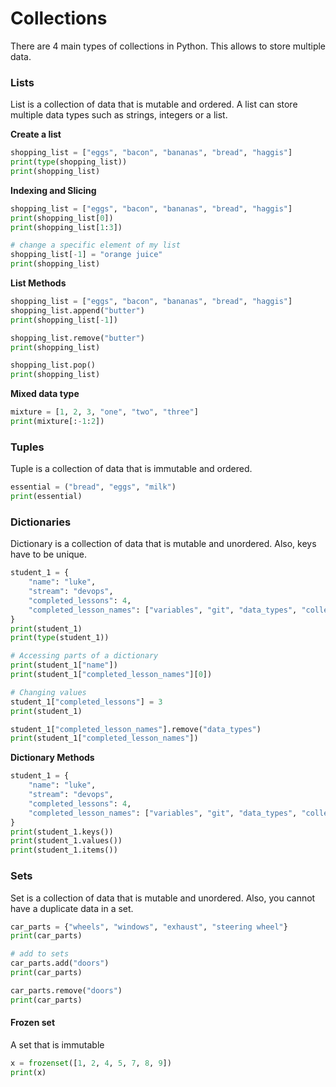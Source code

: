 # Collections
There are 4 main types of collections in Python. This allows to store multiple data.

### Lists
List is a collection of data that is mutable and ordered. A list can store multiple data types such as strings, integers or a list.

**Create a list**
```python
shopping_list = ["eggs", "bacon", "bananas", "bread", "haggis"]
print(type(shopping_list))
print(shopping_list)
```
**Indexing and Slicing**
```python
shopping_list = ["eggs", "bacon", "bananas", "bread", "haggis"]
print(shopping_list[0])
print(shopping_list[1:3])

# change a specific element of my list
shopping_list[-1] = "orange juice"
print(shopping_list)
```
**List Methods**
```python
shopping_list = ["eggs", "bacon", "bananas", "bread", "haggis"]
shopping_list.append("butter")
print(shopping_list[-1])

shopping_list.remove("butter")
print(shopping_list)

shopping_list.pop()
print(shopping_list)
```
**Mixed data type**
```python
mixture = [1, 2, 3, "one", "two", "three"]
print(mixture[:-1:2])
```
### Tuples
Tuple is a collection of data that is immutable and ordered.
```python
essential = ("bread", "eggs", "milk")
print(essential)

```
### Dictionaries
Dictionary is a collection of data that is mutable and unordered. Also, keys have to be unique.
```python
student_1 = {
    "name": "luke",
    "stream": "devops",
    "completed_lessons": 4,
    "completed_lesson_names": ["variables", "git", "data_types", "collections"]
}
print(student_1)
print(type(student_1))

# Accessing parts of a dictionary
print(student_1["name"])
print(student_1["completed_lesson_names"][0])

# Changing values
student_1["completed_lessons"] = 3
print(student_1)

student_1["completed_lesson_names"].remove("data_types")
print(student_1["completed_lesson_names"])
```
**Dictionary Methods**
```python
student_1 = {
    "name": "luke",
    "stream": "devops",
    "completed_lessons": 4,
    "completed_lesson_names": ["variables", "git", "data_types", "collections"]
}
print(student_1.keys())
print(student_1.values())
print(student_1.items())
```
### Sets
Set is a collection of data that is mutable and unordered. Also, you cannot have a duplicate data in a set.
```python
car_parts = {"wheels", "windows", "exhaust", "steering wheel"}
print(car_parts)

# add to sets
car_parts.add("doors")
print(car_parts)

car_parts.remove("doors")
print(car_parts)
```
#### Frozen set
A set that is immutable
```python
x = frozenset([1, 2, 4, 5, 7, 8, 9])
print(x)

```
